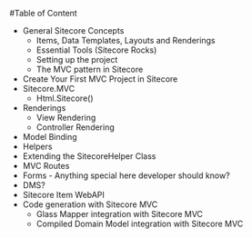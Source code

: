 #Table of Content


* General Sitecore Concepts
  * Items, Data Templates, Layouts and Renderings   
  * Essential Tools (Sitecore Rocks)
  * Setting up the project
  * The MVC pattern in Sitecore
* Create Your First MVC Project in Sitecore
* Sitecore.MVC
  * Html.Sitecore()
* Renderings
  * View Rendering
  * Controller Rendering
* Model Binding
* Helpers
 * Extending the SitecoreHelper Class
* MVC Routes 
* Forms - Anything special here developer should know? 
* DMS?
* Sitecore Item WebAPI
* Code generation with Sitecore MVC
  * Glass Mapper integration with Sitecore MVC
  * Compiled Domain Model integration with Sitecore MVC
